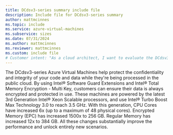```yaml
---
title: DCdsv3-series summary include file
description: Include file for DCdsv3-series summary
author: mattmcinnes
ms.topic: include
ms.service: azure-virtual-machines
ms.subservice: sizes
ms.date: 07/31/2024
ms.author: mattmcinnes
ms.reviewer: mattmcinnes
ms.custom: include file
# Customer intent: "As a cloud architect, I want to evaluate the DCdsv3-series Virtual Machines, so that I can determine how their enhanced security features and increased performance can meet my organization's data processing needs in a public cloud environment."
---
```

The DCdsv3-series Azure Virtual Machines help protect the confidentiality and integrity of your code and data while they're being processed in the public cloud. By using Intel® Software Guard Extensions and Intel® Total Memory Encryption - Multi Key, customers can ensure their data is always encrypted and protected in use. These machines are powered by the latest 3rd Generation Intel® Xeon Scalable processors, and use Intel® Turbo Boost Max Technology 3.0 to reach 3.5 GHz. With this generation, CPU Cores have increased 6x (up to a maximum of 48 physical cores). Encrypted Memory (EPC) has increased 1500x to 256 GB. Regular Memory has increased 12x to 384 GB. All these changes substantially improve the performance and unlock entirely new scenarios.
